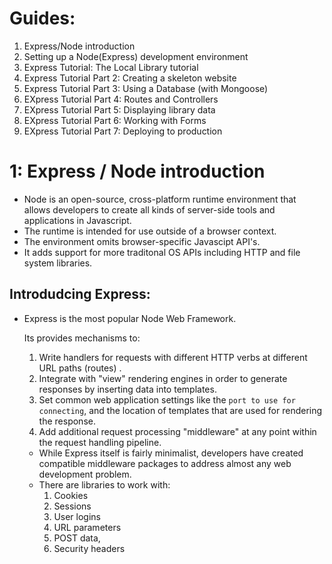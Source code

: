 # Guides:

1. Express/Node introduction
2. Setting up a Node(Express) development environment
3. Express Tutorial: The Local Library tutorial
4. Express Tutorial Part 2: Creating a skeleton website
5. Express Tutorial Part 3: Using a Database (with Mongoose)
6. EXpress Tutorial Part 4: Routes and Controllers
7. EXpress Tutorial Part 5: Displaying library data
8. EXpress Tutorial Part 6: Working with Forms
9. EXpress Tutorial Part 7: Deploying to production

# 1: Express / Node introduction

- Node is an open-source, cross-platform runtime environment that allows developers to create all kinds of server-side tools and applications in Javascript.
- The runtime is intended for use outside of a browser context.
- The environment omits browser-specific Javascipt API's.
- It adds support for more traditonal OS APIs including HTTP and file system libraries.

## Introdudcing Express:

- Express is the most popular Node Web Framework.

  Its provides mechanisms to:

  1. Write handlers for requests with different HTTP verbs at different URL paths (routes) .
  2. Integrate with "view" rendering engines in order to generate responses by inserting data into templates.
  3. Set common web application settings like the `port to use for connecting`, and the location of templates that are used for rendering the response.
  4. Add additional request processing "middleware" at any point within the request handling pipeline.


    - While Express itself is fairly minimalist, developers have created compatible middleware packages to address almost any web development problem.
    - There are libraries to work with:
        1. Cookies
        2. Sessions
        3. User logins
        4. URL parameters
        5. POST data,
        6. Security headers
